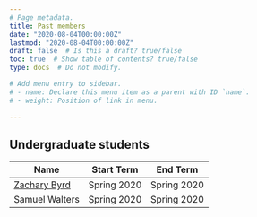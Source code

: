```yaml
---
# Page metadata.
title: Past members
date: "2020-08-04T00:00:00Z"
lastmod: "2020-08-04T00:00:00Z"
draft: false  # Is this a draft? true/false
toc: true  # Show table of contents? true/false
type: docs  # Do not modify.

# Add menu entry to sidebar.
# - name: Declare this menu item as a parent with ID `name`.
# - weight: Position of link in menu.

---
```


## Undergraduate students

| Name            | Start Term                     | End Term                       |
| ----------------| ------------------------------ | ------------------------------ | 
| [Zachary Byrd](author/zachary-byrd/)    | Spring 2020                    | Spring 2020                    |
| Samuel Walters  | Spring 2020                    | Spring 2020                    |
